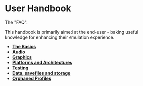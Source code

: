 # User Handbook

The "FAQ".

This handbook is primarily aimed at the end-user - baking useful knowledge for enhancing their emulation experience.

- **[The Basics](Basics.md)**
- **[Audio](Audio.md)**
- **[Graphics](Graphics.md)**
- **[Platforms and Architectures](Architectures.md)**
- **[Testing](Testing.md)**
- **[Data, savefiles and storage](Storage.md)**
- **[Orphaned Profiles](Orphaned.md)**
